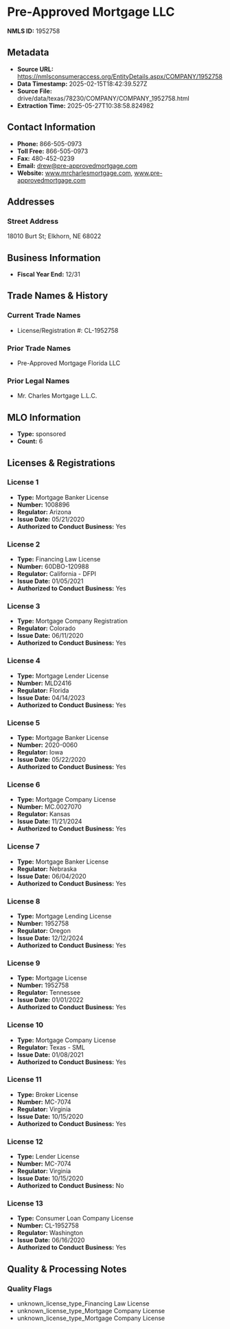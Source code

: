 # Pre-Approved Mortgage LLC

**NMLS ID:** 1952758

## Metadata
- **Source URL:** https://nmlsconsumeraccess.org/EntityDetails.aspx/COMPANY/1952758
- **Data Timestamp:** 2025-02-15T18:42:39.527Z
- **Source File:** drive/data/texas/78230/COMPANY/COMPANY_1952758.html
- **Extraction Time:** 2025-05-27T10:38:58.824982

## Contact Information
- **Phone:** 866-505-0973
- **Toll Free:** 866-505-0973
- **Fax:** 480-452-0239
- **Email:** drew@pre-approvedmortgage.com
- **Website:** www.mrcharlesmortgage.com, www.pre-approvedmortgage.com

## Addresses
### Street Address
18010 Burt St; Elkhorn, NE 68022

## Business Information
- **Fiscal Year End:** 12/31

## Trade Names & History
### Current Trade Names
- License/Registration #: CL-1952758

### Prior Trade Names
- Pre-Approved Mortgage Florida LLC

### Prior Legal Names
- Mr. Charles Mortgage L.L.C.

## MLO Information
- **Type:** sponsored
- **Count:** 6

## Licenses & Registrations

### License 1
- **Type:** Mortgage Banker License
- **Number:** 1008896
- **Regulator:** Arizona
- **Issue Date:** 05/21/2020
- **Authorized to Conduct Business:** Yes

### License 2
- **Type:** Financing Law License
- **Number:** 60DBO-120988
- **Regulator:** California - DFPI
- **Issue Date:** 01/05/2021
- **Authorized to Conduct Business:** Yes

### License 3
- **Type:** Mortgage Company Registration
- **Regulator:** Colorado
- **Issue Date:** 06/11/2020
- **Authorized to Conduct Business:** Yes

### License 4
- **Type:** Mortgage Lender License
- **Number:** MLD2416
- **Regulator:** Florida
- **Issue Date:** 04/14/2023
- **Authorized to Conduct Business:** Yes

### License 5
- **Type:** Mortgage Banker License
- **Number:** 2020-0060
- **Regulator:** Iowa
- **Issue Date:** 05/22/2020
- **Authorized to Conduct Business:** Yes

### License 6
- **Type:** Mortgage Company License
- **Number:** MC.0027070
- **Regulator:** Kansas
- **Issue Date:** 11/21/2024
- **Authorized to Conduct Business:** Yes

### License 7
- **Type:** Mortgage Banker License
- **Regulator:** Nebraska
- **Issue Date:** 06/04/2020
- **Authorized to Conduct Business:** Yes

### License 8
- **Type:** Mortgage Lending License
- **Number:** 1952758
- **Regulator:** Oregon
- **Issue Date:** 12/12/2024
- **Authorized to Conduct Business:** Yes

### License 9
- **Type:** Mortgage License
- **Number:** 1952758
- **Regulator:** Tennessee
- **Issue Date:** 01/01/2022
- **Authorized to Conduct Business:** Yes

### License 10
- **Type:** Mortgage Company License
- **Regulator:** Texas - SML
- **Issue Date:** 01/08/2021
- **Authorized to Conduct Business:** Yes

### License 11
- **Type:** Broker License
- **Number:** MC-7074
- **Regulator:** Virginia
- **Issue Date:** 10/15/2020
- **Authorized to Conduct Business:** Yes

### License 12
- **Type:** Lender License
- **Number:** MC-7074
- **Regulator:** Virginia
- **Issue Date:** 10/15/2020
- **Authorized to Conduct Business:** No

### License 13
- **Type:** Consumer Loan Company License
- **Number:** CL-1952758
- **Regulator:** Washington
- **Issue Date:** 06/16/2020
- **Authorized to Conduct Business:** Yes

## Quality & Processing Notes
### Quality Flags
- unknown_license_type_Financing Law License
- unknown_license_type_Mortgage Company License
- unknown_license_type_Mortgage Company License
